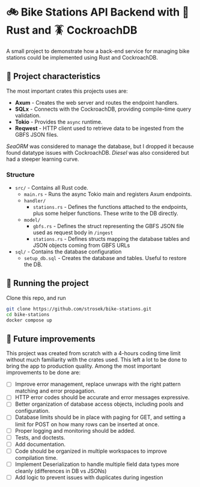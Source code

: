 # 🚲 Bike Stations API Backend with 🦀 Rust and 🪳 CockroachDB

A small project to demonstrate how a back-end service for managing bike stations could be implemented using Rust and
CockroachDB.

## 📃 Project characteristics

The most important crates this projects uses are:

- **Axum** - Creates the web server and routes the endpoint handlers.
- **SQLx** - Connects with the CockroachDB, providing compile-time query validation.
- **Tokio** - Provides the `async` runtime.
- **Reqwest** - HTTP client used to retrieve data to be ingested from the GBFS JSON files.

*SeaORM* was considered to manage the database, but I dropped it because found datatype issues with CockroachDB.
*Diesel* was also considered but had a steeper learning curve.

### Structure

- `src/` - Contains all Rust code.
  - `main.rs` - Runs the async Tokio main and registers Axum endpoints.
  - `handler/`
      - `stations.rs` - Defines the functions attached to the endpoints, plus some helper functions. These write to the
        DB directly.
  - `model/`
      - `gbfs.rs` - Defines the struct representing the GBFS JSON file used as request body in `/ingest`
      - `stations.rs` - Defines structs mapping the database tables and JSON objects coming from GBFS URLs
- `sql/` - Contains the database configuration
  - `setup_db.sql` - Creates the database and tables. Useful to restore the DB.

## 🏃 Running the project

Clone this repo, and run
```bash
git clone https://github.com/strosek/bike-stations.git
cd bike-stations
docker compose up
```

## 🚀 Future improvements

This project was created from scratch with a 4-hours coding time limit without much familiarity with the crates used.
This left a lot to be done to bring the app to production quality. Among the most important improvements to be done are:

- [ ] Improve error management, replace unwraps with the right pattern matching and error propagation.
- [ ] HTTP error codes should be accurate and error messages expressive.
- [ ] Better organization of database access objects, including pools and configuration.
- [ ] Database limits should be in place with paging for GET, and setting a limit for POST on how many rows can be
  inserted at once.
- [ ] Proper logging and monitoring should be added.
- [ ] Tests, and doctests.
- [ ] Add documentation.
- [ ] Code should be organized in multiple workspaces to improve compilation time.
- [ ] Implement Deserialization to handle multiple field data types more cleanly (differences in DB vs JSONs)
- [ ] Add logic to prevent issues with duplicates during ingestion
